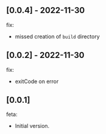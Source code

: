 ## [0.0.4] - 2022-11-30

fix:
- missed creation of `build` directory

## [0.0.2] - 2022-11-30

fix:
- exitCode on error

## [0.0.1]

feta:
- Initial version.
